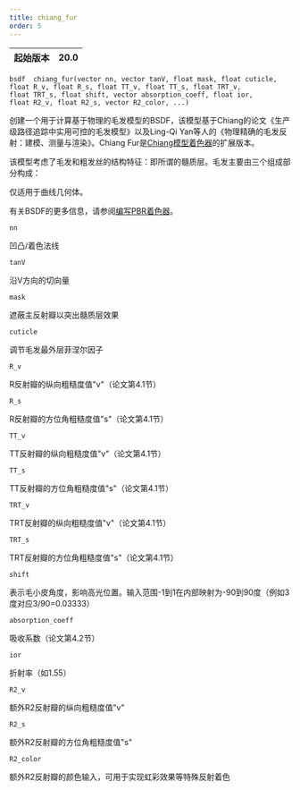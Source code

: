```yaml
---
title: chiang_fur
order: 5
---
```


| 起始版本 | 20.0 |
| --- | --- |

`bsdf  chiang_fur(vector nn, vector tanV, float mask, float cuticle, float R_v, float R_s, float TT_v, float TT_s, float TRT_v, float TRT_s, float shift, vector absorption_coeff, float ior, float R2_v, float R2_s, vector R2_color, ...)`

创建一个用于计算基于物理的毛发模型的BSDF，该模型基于Chiang的论文《生产级路径追踪中实用可控的毛发模型》以及Ling-Qi Yan等人的《物理精确的毛发反射：建模、测量与渲染》。Chiang Fur是[Chiang模型着色器](/zh-cn/houdini-vex/bsdfs/chiang "返回一个chiang BSDF")的扩展版本。

该模型考虑了毛发和粗发丝的结构特征：即所谓的髓质层。毛发主要由三个组成部分构成：

仅适用于曲线几何体。

有关BSDF的更多信息，请参阅[编写PBR着色器](../pbr.html)。

`nn`

凹凸/着色法线

`tanV`

沿V方向的切向量

`mask`

遮蔽主反射瓣以突出髓质层效果

`cuticle`

调节毛发最外层菲涅尔因子

`R_v`

R反射瓣的纵向粗糙度值"v"（论文第4.1节）

`R_s`

R反射瓣的方位角粗糙度值"s"（论文第4.1节）

`TT_v`

TT反射瓣的纵向粗糙度值"v"（论文第4.1节）

`TT_s`

TT反射瓣的方位角粗糙度值"s"（论文第4.1节）

`TRT_v`

TRT反射瓣的纵向粗糙度值"v"（论文第4.1节）

`TRT_s`

TRT反射瓣的方位角粗糙度值"s"（论文第4.1节）

`shift`

表示毛小皮角度，影响高光位置。输入范围-1到1在内部映射为-90到90度（例如3度对应3/90=0.03333）

`absorption_coeff`

吸收系数（论文第4.2节）

`ior`

折射率（如1.55）

`R2_v`

额外R2反射瓣的纵向粗糙度值"v"

`R2_s`

额外R2反射瓣的方位角粗糙度值"s"

`R2_color`

额外R2反射瓣的颜色输入，可用于实现虹彩效果等特殊反射着色

